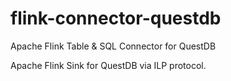 # flink-connector-questdb
Apache Flink Table &amp; SQL Connector for QuestDB

Apache Flink Sink for QuestDB via ILP protocol. 
